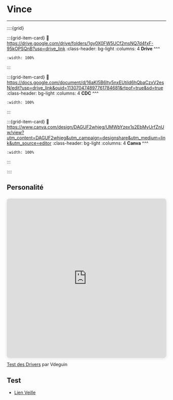 # Vince

***

::::{grid} 

:::{grid-item-card}
:link: https://drive.google.com/drive/folders/1gy0X0FW5UCf2msNQ7d4fxF-95kOPSQnB?usp=drive_link
:class-header: bg-light
:columns: 4
**Drive**
^^^


```{image} ../../Docs/Logos/256px-Google_Drive_icon_(2020).svg.png
:width: 100%
```

:::

:::{grid-item-card}
:link: https://docs.google.com/document/d/16aKI5B6lty5nxEUtild6hQbaCzxV2esN/edit?usp=drive_link&ouid=113070474897761784681&rtpof=true&sd=true
:class-header: bg-light
:columns: 4
**CDC**
^^^


```{image} ../../Docs/Logos/256px-Microsoft_Office_Word_(2019–present).svg.png
:width: 100%
```

:::

:::{grid-item-card}
:link: https://www.canva.com/design/DAGUF2whjeg/UMWbYzex1s2EbMyUrfZnUw/view?utm_content=DAGUF2whjeg&utm_campaign=designshare&utm_medium=link&utm_source=editor
:class-header: bg-light
:columns: 4
**Canva**
^^^


```{image} ../../Docs/Logos/Canva_icon_2021.svg
:width: 100%
```

:::

::::


## Personalité


<div style="position: relative; width: 100%; height: 0; padding-top: 100.0000%;
padding-bottom: 0; box-shadow: 0 2px 8px 0 rgba(63,69,81,0.16); margin-top: 1.6em; margin-bottom: 0.9em; overflow: hidden;
border-radius: 8px; will-change: transform;">
<iframe loading="lazy" style="position: absolute; width: 100%; height: 100%; top: 0; left: 0; border: none; padding: 0;margin: 0;"
src="https://www.canva.com/design/DAGlj1a7UWc/6wwQcqj1c56nZGMR-Rkafw/view?embed" allowfullscreen="allowfullscreen" allow="fullscreen">
</iframe>
</div>
<a href="https:&#x2F;&#x2F;www.canva.com&#x2F;design&#x2F;DAGlj1a7UWc&#x2F;6wwQcqj1c56nZGMR-Rkafw&#x2F;view?utm_content=DAGlj1a7UWc&amp;utm_campaign=designshare&amp;utm_medium=embeds&amp;utm_source=link" target="_blank" rel="noopener">Test des Drivers</a> par Vdeguin


## Test

- [Lien Veille](../../../Cours/GDP/Veille/Veille)



